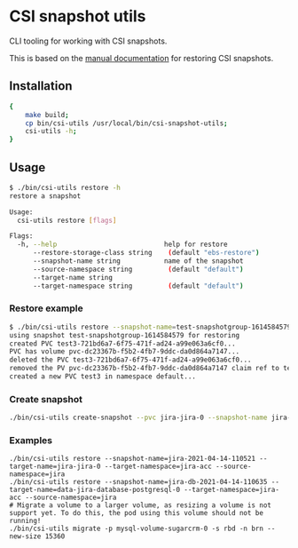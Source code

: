 # CSI snapshot utils

CLI tooling for working with CSI snapshots.

This is based on the [manual documentation](https://insight.avisi.nl/confluence/display/AME/how-to+restore+a+snapshot+to+a+new+namespace) for restoring CSI snapshots.

## Installation

```bash
{
    make build;
    cp bin/csi-utils /usr/local/bin/csi-snapshot-utils;
    csi-utils -h;
}
```

## Usage

```bash
$ ./bin/csi-utils restore -h
restore a snapshot

Usage:
  csi-utils restore [flags]

Flags:
  -h, --help                           help for restore
      --restore-storage-class string    (default "ebs-restore")
      --snapshot-name string           name of the snapshot
      --source-namespace string         (default "default")
      --target-name string             
      --target-namespace string         (default "default")
```

### Restore example

```bash
$ ./bin/csi-utils restore --snapshot-name=test-snapshotgroup-1614584579 --target-name=test3 --target-namespace=default
using snapshot test-snapshotgroup-1614584579 for restoring
created PVC test3-721bd6a7-6f75-471f-ad24-a99e063a6cf0...
PVC has volume pvc-dc23367b-f5b2-4fb7-9ddc-da0d864a7147...
deleted the PVC test3-721bd6a7-6f75-471f-ad24-a99e063a6cf0...
removed the PV pvc-dc23367b-f5b2-4fb7-9ddc-da0d864a7147 claim ref to test3-721bd6a7-6f75-471f-ad24-a99e063a6cf0...
created a new PVC test3 in namespace default...
```

### Create snapshot

```bash
./bin/csi-utils create-snapshot --pvc jira-jira-0 --snapshot-name jira-$(date "+%F-%H%M%S") -n jira
```

### Examples

```
./bin/csi-utils restore --snapshot-name=jira-2021-04-14-110521 --target-name=jira-jira-0 --target-namespace=jira-acc --source-namespace=jira
./bin/csi-utils restore --snapshot-name=jira-db-2021-04-14-110635 --target-name=data-jira-database-postgresql-0 --target-namespace=jira-acc --source-namespace=jira
# Migrate a volume to a larger volume, as resizing a volume is not support yet. To do this, the pod using this volume should not be running!
./bin/csi-utils migrate -p mysql-volume-sugarcrm-0 -s rbd -n brn --new-size 15360
```
